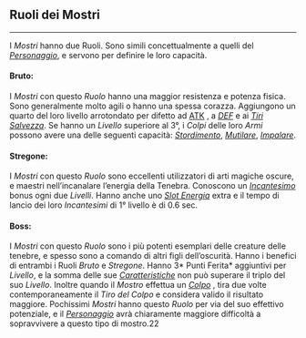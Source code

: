 ## Ruoli dei Mostri
---
I *Mostri* hanno due Ruoli. Sono simili concettualmente a quelli del [*Personaggio*](..\personaggio.md), e servono per definire le loro capacità. 

#### Bruto:  
I *Mostri* con questo *Ruolo* hanno una maggior resistenza e potenza fisica. Sono generalmente molto agili o hanno una spessa corazza. Aggiungono un quarto del loro livello arrotondato per difetto ad [ATK](..\combattimento\attacco.md) , a [*DEF*](..\combattimento\difesa.md) e ai [*Tiri Salvezza*](..\combattimento\difesa.md). Se hanno un *Livello* superiore al 3°, i *Colpi* delle loro *Armi* possono avere una delle seguenti capacità: [*Stordimento*](..\oggetti\equipaggiabili.md), [*Mutilare*](..\oggetti\equipaggiabili.md), [*Impalare*](..\oggetti\equipaggiabili.md).

#### Stregone:  
I *Mostri* con questo *Ruolo* sono eccellenti utilizzatori di arti magiche oscure, e maestri nell’incanalare l’energia della Tenebra. Conoscono un [*Incantesimo*](incantesimi.md) bonus ogni due *Livelli*. Hanno anche uno [*Slot Energia*](..\magia.md)  extra e il tempo di lancio dei loro *Incantesimi* di 1° livello è di 0.6 sec.

#### Boss:  
I *Mostri* con questo *Ruolo* sono i più potenti esemplari delle creature delle tenebre, e spesso sono a comando di altri figli dell’oscurità. Hanno i benefici di entrambi i Ruoli *Bruto* e *Stregone*. Hanno 3* Punti Ferita* aggiuntivi per *Livello*, e la somma delle sue [*Caratteristiche*](..\mostri\caratteristiche.md) non può superare il triplo del suo *Livello*. Inoltre quando il *Mostro* effettua un [*Colpo*](..\combattimento\attacco.md) , tira due volte contemporaneamente il *Tiro del Colpo* e considera valido il risultato maggiore. Pochissimi *Mostri* hanno questo *Ruolo* per via del suo effettivo potenziale, e il [*Personaggio*](..\personaggio.md) avrà chiaramente maggiore difficoltà a sopravvivere a questo tipo di mostro.22